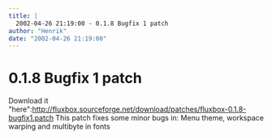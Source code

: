 ```yaml
---
title: |
  2002-04-26 21:19:00 - 0.1.8 Bugfix 1 patch
author: "Henrik"
date: "2002-04-26 21:19:00"
---
```


# 0.1.8 Bugfix 1 patch

Download it "here":http://fluxbox.sourceforge.net/download/patches/fluxbox-0.1.8-bugfix1.patch
This patch fixes some minor bugs in:
Menu theme, workspace warping and multibyte in fonts




